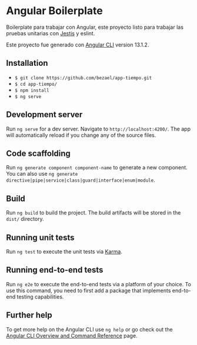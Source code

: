 # Angular Boilerplate
Boilerplate para trabajar con Angular, este proyecto listo para trabajar las pruebas unitarias con [Jestjs](https://jestjs.io) y eslint. 

Este proyecto fue generado con [Angular CLI](https://github.com/angular/angular-cli) version 13.1.2.
## Installation

* `$ git clone https://github.com/bezael/app-tiempo.git`
* `$ cd app-tiempo/`
* `$ npm install`
* `$ ng serve`
## Development server

Run `ng serve` for a dev server. Navigate to `http://localhost:4200/`. The app will automatically reload if you change any of the source files.

## Code scaffolding

Run `ng generate component component-name` to generate a new component. You can also use `ng generate directive|pipe|service|class|guard|interface|enum|module`.

## Build

Run `ng build` to build the project. The build artifacts will be stored in the `dist/` directory.

## Running unit tests

Run `ng test` to execute the unit tests via [Karma](https://karma-runner.github.io).

## Running end-to-end tests

Run `ng e2e` to execute the end-to-end tests via a platform of your choice. To use this command, you need to first add a package that implements end-to-end testing capabilities.

## Further help

To get more help on the Angular CLI use `ng help` or go check out the [Angular CLI Overview and Command Reference](https://angular.io/cli) page.
